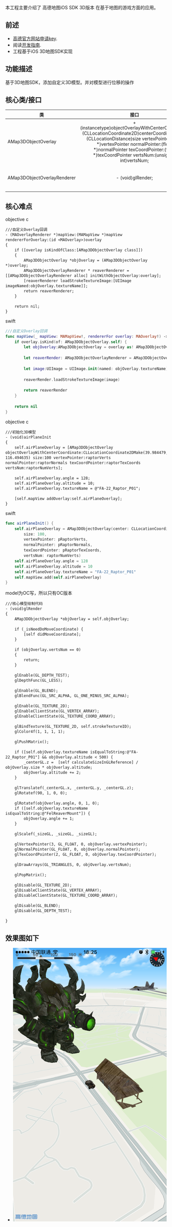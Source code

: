 本工程主要介绍了 高德地图iOS SDK 3D版本 在基于地图的游戏方面的应用。
## 前述 ##

- [高德官方网站申请key](http://id.amap.com/?ref=http%3A%2F%2Fapi.amap.com%2Fkey%2F).
- 阅读[开发指南](http://lbs.amap.com/api/ios-sdk/summary/).
- 工程基于iOS 3D地图SDK实现

## 功能描述 ##
基于3D地图SDK，添加自定义3D模型。并对模型进行位移的操作

## 核心类/接口 ##
| 类    | 接口  | 说明   | 版本  |
| -----|:-----:|:-----:|:-----:|
| AMap3DObjectOverlay	| + (instancetype)objectOverlayWithCenterCoordinate:(CLLocationCoordinate2D)centerCoordinate size:(CLLocationDistance)size vertexPointer:(float *)vertexPointer normalPointer:(float *)normalPointer texCoordPointer:(float *)texCoordPointer vertsNum:(unsigned int)vertsNum; | 继承自NSObject<MAOverlay>，实现了设置coordinate | v4.0.0+ |
| AMap3DObjectOverlayRenderer	| - (void)glRender; | 自定义Overlay绘制模型的核心代码 | v4.0.0+ |

## 核心难点 ##
objective c

``` objc
///自定义Overlay回调
- (MAOverlayRenderer *)mapView:(MAMapView *)mapView rendererForOverlay:(id <MAOverlay>)overlay
{
    if ([overlay isKindOfClass:[AMap3DObjectOverlay class]])
    {
        AMap3DObjectOverlay *objOverlay = (AMap3DObjectOverlay *)overlay;
        AMap3DObjectOverlayRenderer * reaverRenderer = [[AMap3DObjectOverlayRenderer alloc] initWithObjectOverlay:overlay];
        [reaverRenderer loadStrokeTextureImage:[UIImage imageNamed:objOverlay.textureName]];
        return reaverRenderer;
    }

    return nil;
}
```

swift

``` swift
///自定义Overlay回调
func mapView(_ mapView: MAMapView!, rendererFor overlay: MAOverlay!) -> MAOverlayRenderer! {
    if overlay.isKind(of: AMap3DObjectOverlay.self) {
        let objOverlay:AMap3DObjectOverlay = overlay as! AMap3DObjectOverlay

        let reaverRender: AMap3DObjectOverlayRenderer = AMap3DObjectOverlayRenderer(objectOverlay: overlay as! AMap3DObjectOverlay)

        let image:UIImage = UIImage.init(named: objOverlay.textureName)!

        reaverRender.loadStrokeTextureImage(image)

        return reaverRender
    }

    return nil
}

```

objective c
``` objc
///初始化3D模型
- (void)airPlaneInit
{
    self.airPlaneOverlay = [AMap3DObjectOverlay objectOverlayWithCenterCoordinate:CLLocationCoordinate2DMake(39.984479, 116.494635) size:100 vertexPointer:raptorVerts normalPointer:raptorNormals texCoordPointer:raptorTexCoords vertsNum:raptorNumVerts];
    
    self.airPlaneOverlay.angle = 128;
    self.airPlaneOverlay.altitude = 10;
    self.airPlaneOverlay.textureName = @"FA-22_Raptor_P01";

    [self.mapView addOverlay:self.airPlaneOverlay];
}

```

swift
``` swift
func airPlaneInit() {
    self.airPlaneOverlay = AMap3DObjectOverlay(center: CLLocationCoordinate2DMake(39.984479, 116.494635),
        size: 100,
        vertexPointer: pRaptorVerts,
        normalPointer: pRaptorNormals,
        texCoordPointer: pRaptorTexCoords,
        vertsNum: raptorNumVerts)
    self.airPlaneOverlay.angle = 128
    self.airPlaneOverlay.altitude = 10
    self.airPlaneOverlay.textureName = "FA-22_Raptor_P01"
    self.mapView.add(self.airPlaneOverlay)
}
```


model为OC写，所以只有OC版本
``` objc
///核心模型绘制代码
- (void)glRender
{
    AMap3DObjectOverlay *objOverlay = self.objOverlay;

    if (_isNeedDoMoveCoordinate) {
        [self didMoveCoordinate];
    }

    if (objOverlay.vertsNum == 0)
    {
        return;
    }

    glEnable(GL_DEPTH_TEST);
    glDepthFunc(GL_LESS);

    glEnable(GL_BLEND);
    glBlendFunc(GL_SRC_ALPHA, GL_ONE_MINUS_SRC_ALPHA);

    glEnable(GL_TEXTURE_2D);
    glEnableClientState(GL_VERTEX_ARRAY);
    glEnableClientState(GL_TEXTURE_COORD_ARRAY);

    glBindTexture(GL_TEXTURE_2D, self.strokeTextureID);
    glColor4f(1, 1, 1, 1);

    glPushMatrix();

    if ([self.objOverlay.textureName isEqualToString:@"FA-22_Raptor_P01"] && objOverlay.altitude < 500) {
        _centerGL.z =  [self calculateSizeInGLReference] / objOverlay.size * objOverlay.altitude;
        objOverlay.altitude += 2;
    }
    
    glTranslatef(_centerGL.x, _centerGL.y, _centerGL.z);
    glRotatef(90, 1, 0, 0);

    glRotatef(objOverlay.angle, 0, 1, 0);
    if ([self.objOverlay.textureName isEqualToString:@"FelReaverMount"]) {
        objOverlay.angle += 1;
    }

    glScalef(_sizeGL, _sizeGL, _sizeGL);

    glVertexPointer(3, GL_FLOAT, 0, objOverlay.vertexPointer);
    glNormalPointer(GL_FLOAT, 0, objOverlay.normalPointer);
    glTexCoordPointer(2, GL_FLOAT, 0, objOverlay.texCoordPointer);

    glDrawArrays(GL_TRIANGLES, 0, objOverlay.vertsNum);

    glPopMatrix();

    glDisable(GL_TEXTURE_2D);
    glDisableClientState(GL_VERTEX_ARRAY);
    glDisableClientState(GL_TEXTURE_COORD_ARRAY);

    glDisable(GL_BLEND);
    glDisable(GL_DEPTH_TEST);

}

```

## 效果图如下 ##

* ![Screenshot](pictures/screenshot01.PNG "Case01")



